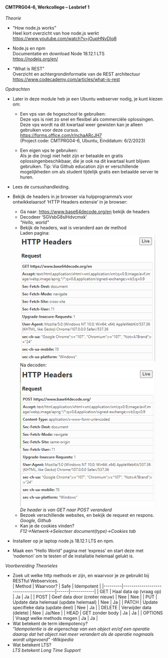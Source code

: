 #### **CMTPRG04-6, Werkcollege – Lesbrief 1**

_Theorie_
- “How node.js works”  
  Heel kort overzicht van hoe node.js werkt  
  https://www.youtube.com/watch?v=jOupHNvDIq8

 - Node.js en npm  
   Documentatie en download Node 18.12.1 LTS  
   https://nodejs.org/en/

- “What is REST”  
  Overzicht en achtergrondinformatie van de REST architectuur  
  https://www.codecademy.com/articles/what-is-rest

_Opdrachten_ 
- Later in deze module heb je een Ubuntu webserver nodig, je kunt kiezen om: 
  - Een vps van de hogeschool te gebruiken:  
    Deze vps is niet zo snel en flexibel als commerciële oplossingen. Deze vps wordt na dit kwartaal weer gewisten kan je alleen gebruiken voor deze cursus.  
  https://forms.office.com/r/nchaARcJH7  
  (Project code: CMTPRG04-6, Ubuntu, Einddatum: 6/2/2023)

  - Een eigen vps te gebruiken:  
    Als je die (nog) niet hebt zijn er betaalde en gratis oplossingenbeschikbaar, die je ook na dit kwartaal kunt blijven gebruiken. Tip: Via Github education zijn er     verschillende mogelijkheden om als student tijdelijk gratis een betaalde server te huren.  

- Lees de cursushandleiding.

- Bekijk de headers in je browser via hulpprogramma’s voor ontwikkelaarsof ‘HTTP Headers extensie’ in je browser: 
  - Ga naar: https://www.base64decode.org/en bekijk de headers 
  - Decodeer ‘SGVsbG8sIHdvcmxk’  
  _"Hello, world"_
  - Bekijk de headers, wat is veranderd aan de method  
  Laden pagina:  
  ![Before](https://github.com/BoyK99/prog02-6/blob/master/img/before.png?raw=true)  
  Na decoden:  
  ![After](https://github.com/BoyK99/prog02-6/blob/master/img/after.png?raw=true)  
  _De header is van GET naar POST veranderd_
  - Bezoek verschillende websites, en bekijk de request en respons.  
  _Google, Github_
  - Kan je de cookies vinden?  
  _F12->Netwerk->Selecteer document(type)->Cookies tab_
  
- Installeer op je laptop node.js 18.12.1 LTS en npm.

- Maak een “Hello World” pagina met ‘express’ en start deze met ‘nodemon’ om te testen of de installatie helemaal gelukt is. 
 
 _Voorbereiding Theorieles_ 
 - Zoek uit welke http methods er zijn, en waarvoor je ze gebruikt bij RESTful Webservices.  
| Method  | Waarvoor?                              | Safe | Idempotent |
|---------|----------------------------------------|------|------------|
| GET     | Haal data op (vraag op)                | Ja   | Ja         |
| POST    | Geef data door (creëer nieuw)          | Nee  | Nee        |
| PUT     | Update data helemaal (update helemaal) | Nee  | Ja         |
| PATCH   | Update specifieke data (update deel)   | Nee  | Ja         |
| DELETE  | Verwijder data (delete)                | Nee  | Ja/Nee     |
| HEAD    | GET zonder body                        | Ja   | Ja         |
| OPTIONS | Vraagt welke methods mogen             | Ja   | Ja         | 
 - Wat betekent de term idempotency?  
 _"Idempotentie is de eigenschap van een object en/of een operatie daarop dat het object niet meer verandert als de operatie nogmaals wordt uitgevoerd" -Wikipedia_
 - Wat betekent LTS?  
 _LTS betekent Long Time Support_
